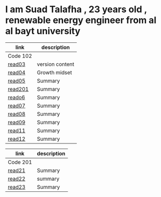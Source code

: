 # I am Suad Talafha , 23 years old , renewable energy engineer from al al bayt university 

| link | description |
| ---------------------------------------------------|------------------ |
| Code 102 |
|[read03](https://suadtalafha.github.io/reading-notes/read03)| version content | 
| [read04](https://suadtalafha.github.io/reading-notes/read04) | Growth midset | 
| [read05](https://suadtalafha.github.io/reading-notes/read05) | Summary |
| [read201](https://suadtalafha.github.io/reading-notes/read201) |Summary |
| [reado6](https://suadtalafha.github.io/reading-notes/read06) | Summary|
| [read07](https://suadtalafha.github.io/reading-notes/read07) | Summary | 
| [read08](https://suadtalafha.github.io/reading-notes/read08) | Summary |
| [read09](https://suadtalafha.github.io/reading-notes/read09) | Summary |
| [read11](https://suadtalafha.github.io/reading-notes/read11) | Summary |
| [read12](https://suadtalafha.github.io/reading-notes/read12) | Summary |




| link | description |
| ------------------------------------------------------------- | ------------------------ |
| Code 201 |
| [read21](https://suadtalafha.github.io/reading-notes/read21) | Summary |
| [read22](https://suadtalafha.github.io/reading-notes/read22) | summary |
| [read23](https://suadtalafha.github.io/reading-notes/read23) | Summary |




 

